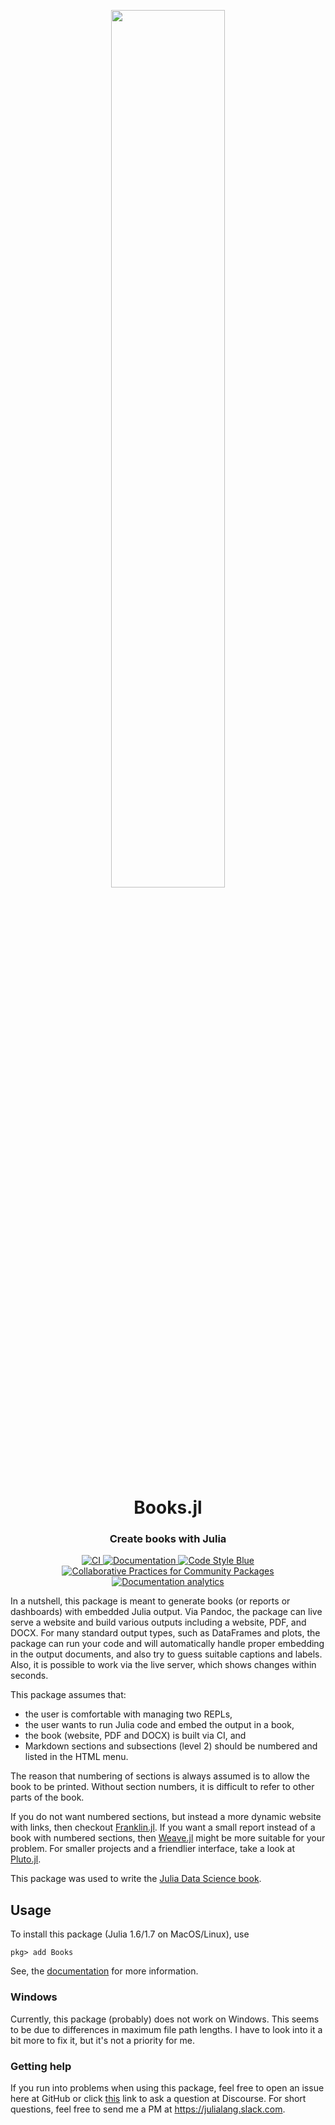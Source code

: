 <p align="center">
  <img width="60%" src="https://user-images.githubusercontent.com/20724914/137941103-50f5d3a8-b447-4b09-807d-7161ceeadf34.png">
</p>

<h1 align="center">Books.jl</h1>

<h3 align="center">
  Create books with Julia
</h3>

<p align="center">
    <a href="https://github.com/JuliaBooks/Books.jl/actions?query=workflow%3ACI+branch%3Amain">
        <img src="https://github.com/JuliaBooks/Books.jl/workflows/CI/badge.svg" alt="CI">
    </a>
    <a href="https://books.huijzer.xyz">
        <img src="https://img.shields.io/badge/Documentation-main-blue" alt="Documentation">
    </a>
    <a href="https://github.com/invenia/BlueStyle">
        <img src="https://img.shields.io/badge/Code%20Style-Blue-4495d1.svg" alt="Code Style Blue">
    </a>
    <a href="https://github.com/SciML/ColPrac">
        <img src="https://img.shields.io/badge/ColPrac-Contributor's%20Guide-blueviolet" alt="Collaborative Practices for Community Packages">
    </a>
    <a href="https://books.pirsch.io">
        <img src="https://img.shields.io/badge/Site-Analytics-blue" alt="Documentation analytics">
    </a>
</p>

In a nutshell, this package is meant to generate books (or reports or dashboards) with embedded Julia output.
Via Pandoc, the package can live serve a website and build various outputs including a website, PDF, and DOCX.
For many standard output types, such as DataFrames and plots, the package can run your code and will automatically handle proper embedding in the output documents, and also try to guess suitable captions and labels.
Also, it is possible to work via the live server, which shows changes within seconds.

This package assumes that:

- the user is comfortable with managing two REPLs,
- the user wants to run Julia code and embed the output in a book,
- the book (website, PDF and DOCX) is built via CI, and
- Markdown sections and subsections (level 2) should be numbered and listed in the HTML menu.

The reason that numbering of sections is always assumed is to allow the book to be printed.
Without section numbers, it is difficult to refer to other parts of the book.

If you do not want numbered sections, but instead a more dynamic website with links, then checkout [Franklin.jl](https://github.com/tlienart/Franklin.jl).
If you want a small report instead of a book with numbered sections, then [Weave.jl](https://github.com/JunoLab/Weave.jl) might be more suitable for your problem.
For smaller projects and a friendlier interface, take a look at [Pluto.jl](https://github.com/fonsp/Pluto.jl).

This package was used to write the [Julia Data Science book](https://juliadatascience.io).

## Usage

To install this package (Julia 1.6/1.7 on MacOS/Linux), use
```
pkg> add Books
```

See, the [documentation](https://books.huijzer.xyz) for more information.

### Windows

Currently, this package (probably) does not work on Windows.
This seems to be due to differences in maximum file path lengths.
I have to look into it a bit more to fix it, but it's not a priority for me.

### Getting help

If you run into problems when using this package, feel free to open an issue here at GitHub or click [this](
https://discourse.julialang.org/new-topic?title=Books.jl%20-%20Your%20question%20here&category=usage&tags=Books&body=You%20can%20write%20your%20question%20in%20this%20space.
) link to ask a question at Discourse.
For short questions, feel free to send me a PM at <https://julialang.slack.com>.
